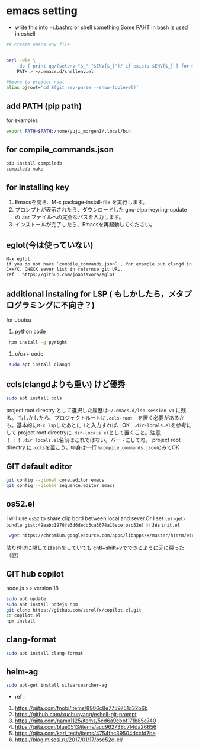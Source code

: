 # emacs setting
- write this into ~/.bashrc or shell something.Some PAHT in bash is used in eshell


```bash
## create emacs env file


perl -wle \
    'do { print qq/(setenv "$_" "$ENV{$_}")/ if exists $ENV{$_} } for @ARGV' \
    PATH > ~/.emacs.d/shellenv.el
```
```bash
##move to project root
alias pjroot='cd $(git rev-parse --show-toplevel)'
```


## add PATH (pip path)
for examples
```bash
export PATH=$PATH:/home/yuji_morgen1/.local/bin
```

## for compile_commands.json
```bash
pip install compiledb
compiledb make

```

## for installing key

1. Emacsを開き、M-x package-install-file を実行します。
1. プロンプトが表示されたら、ダウンロードした gnu-elpa-keyring-update の .tar ファイルへの完全なパスを入力します。
1. インストールが完了したら、Emacsを再起動してください。

## eglot(今は使っていない)

```
M-x eglot
if you do not have `compile_commands.json` , for example put clangd in C++/C. CHECK sever list in refernce git URL. 
ref : https://github.com/joaotavora/eglot
```      

## additional instaling for LSP ( もしかしたら，メタプログラミングに不向き？)

for ubutsu
 1. python code
```bash
 npm install -g pyright

```
 1. c/c++ code 
```bash
 sudo apt install clangd
```

## ccls(clangdよりも重い) けど優秀

```bash
sudo apt install ccls

```
project root directry として選択した履歴は`~/.emacs.d/lsp-session-v1` に残る。 もしかしたら、プロジェクトルートに`.ccls-root`　を置く必要があるかも。基本的に`M-x lsp`したあとに `i`と入力すれば、OK 
`_.dir-locals.el`を参考にして project root directryに`.dir-locals.el`として置くこと。注意 ！！！`.dir_locals.el`名前はこれではない。バー `-`にしてね。
project root directry に`.ccls`を置こう。中身は一行  `%compile_commands.json`のみでOK
## GIT default editor

```bash
git config --global core.editor emacs
git config --global sequence.editor emacs
```



## os52.el
I will use `os52` to share clip bord between local and sever.Or I set `(el-get-bundle gist:49eabc1978fe3d6dedb3ca5674a16ece:osc52e)` in this `init.el`

```bash
 wget https://chromium.googlesource.com/apps/libapps/+/master/hterm/etc/osc52.el -O ~/.emacs.d/osc52.el

```
貼り付けに関してはsshをしていても cntl+shift+vでできるように元に戻った（謎）


## GIT hub copilot
node.js >> version 18
```bash
sudo apt update
sudo apt install nodejs npm
git clone https://github.com/zerolfx/copilot.el.git
cd copilot.el
npm install
```

## clang-format
```bash
sudo apt install clang-format
```
## helm-ag
```bash
sudo apt-get install silversearcher-ag
```

- ref : 
1. https://qiita.com/fnobi/items/8906c8e7759751d32b6b
1. https://github.com/xuchunyang/eshell-git-prompt
1. https://qiita.com/namn1125/items/5cd6a9cbbf17fb85c740
1. https://qiita.com/blue0513/items/acc962738c7f4da26656
1. https://qiita.com/kari_tech/items/4754fac39504dccfd7be
1. https://blog.misosi.ru/2017/01/17/osc52e-el/
